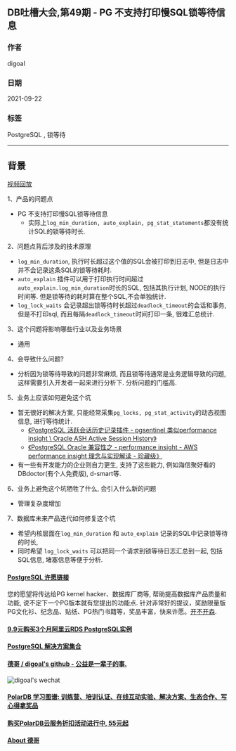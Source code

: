 ## DB吐槽大会,第49期 - PG 不支持打印慢SQL锁等待信息  
  
### 作者  
digoal  
  
### 日期  
2021-09-22  
  
### 标签  
PostgreSQL , 锁等待   
  
----  
  
## 背景  
[视频回放](https://www.bilibili.com/video/BV1fq4y1R7FX/)  
  
1、产品的问题点  
- PG 不支持打印慢SQL锁等待信息  
    - 实际上`log_min_duration, auto_explain, pg_stat_statements`都没有统计SQL的锁等待时长.   
  
2、问题点背后涉及的技术原理  
- `log_min_duration`, 执行时长超过这个值的SQL会被打印到日志中, 但是日志中并不会记录这条SQL的锁等待耗时.  
- `auto_explain` 插件可以用于打印执行时间超过`auto_explain.log_min_duration`时长的SQL, 包括其执行计划, NODE的执行时间等. 但是锁等待的耗时算在整个SQL,不会单独统计.   
- `log_lock_waits` 会记录超出锁等待时长超过`deadlock_timeout`的会话和事务, 但是不打印sql, 而且每隔`deadlock_timeout`时间打印一条, 很难汇总统计.   
  
3、这个问题将影响哪些行业以及业务场景  
- 通用  
  
4、会导致什么问题?  
- 分析因为锁等待导致的问题非常麻烦, 而且锁等待通常是业务逻辑导致的问题, 这样需要引入开发者一起来进行分析下. 分析问题的门槛高.   
  
5、业务上应该如何避免这个坑  
- 暂无很好的解决方案, 只能经常采集`pg_locks, pg_stat_activity`的动态视图信息, 进行等待统计.   
    - [《PostgreSQL 活跃会话历史记录插件 - pgsentinel 类似performance insight \ Oracle ASH Active Session History》](../202003/20200324_25.md)    
    - [《PostgreSQL Oracle 兼容性之 - performance insight - AWS performance insight 理念与实现解读 - 珍藏级》](../201901/20190125_02.md)    
- 有一些有开发能力的企业则自力更生, 支持了这些能力, 例如海信聚好看的DBdoctor(有个人免费版), d-smart等.  
   
6、业务上避免这个坑牺牲了什么, 会引入什么新的问题  
- 管理复杂度增加  
  
7、数据库未来产品迭代如何修复这个坑  
- 希望内核层面在`log_min_duration` 和 `auto_explain` 记录的SQL中记录锁等待的时长,   
- 同时希望 `log_lock_waits` 可以把同一个请求到锁等待日志汇总到一起, 包括SQL信息, 堵塞信息等便于分析.    
  
  
  
  
#### [PostgreSQL 许愿链接](https://github.com/digoal/blog/issues/76 "269ac3d1c492e938c0191101c7238216")
您的愿望将传达给PG kernel hacker、数据库厂商等, 帮助提高数据库产品质量和功能, 说不定下一个PG版本就有您提出的功能点. 针对非常好的提议，奖励限量版PG文化衫、纪念品、贴纸、PG热门书籍等，奖品丰富，快来许愿。[开不开森](https://github.com/digoal/blog/issues/76 "269ac3d1c492e938c0191101c7238216").  
  
  
#### [9.9元购买3个月阿里云RDS PostgreSQL实例](https://www.aliyun.com/database/postgresqlactivity "57258f76c37864c6e6d23383d05714ea")
  
  
#### [PostgreSQL 解决方案集合](https://yq.aliyun.com/topic/118 "40cff096e9ed7122c512b35d8561d9c8")
  
  
#### [德哥 / digoal's github - 公益是一辈子的事.](https://github.com/digoal/blog/blob/master/README.md "22709685feb7cab07d30f30387f0a9ae")
  
  
![digoal's wechat](../pic/digoal_weixin.jpg "f7ad92eeba24523fd47a6e1a0e691b59")
  
  
#### [PolarDB 学习图谱: 训练营、培训认证、在线互动实验、解决方案、生态合作、写心得拿奖品](https://www.aliyun.com/database/openpolardb/activity "8642f60e04ed0c814bf9cb9677976bd4")
  
  
#### [购买PolarDB云服务折扣活动进行中, 55元起](https://www.aliyun.com/activity/new/polardb-yunparter?userCode=bsb3t4al "e0495c413bedacabb75ff1e880be465a")
  
  
#### [About 德哥](https://github.com/digoal/blog/blob/master/me/readme.md "a37735981e7704886ffd590565582dd0")
  
